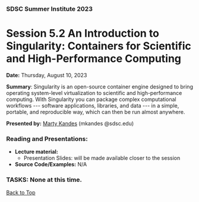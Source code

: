 ### SDSC Summer Institute 2023
# Session 5.2 An Introduction to Singularity: Containers for Scientific and High-Performance Computing

**Date:** Thursday, August 10, 2023

**Summary**: Singularity is an open-source container engine designed to bring operating system-level virtualization to scientific and high-performance computing. With Singularity you can package complex computational workflows --- software applications, libraries, and data --- in a simple, portable, and reproducible way, which can then be run almost anywhere.

**Presented by:** [Marty Kandes](https://www.linkedin.com/in/marty-kandes-b53a34144/) (mkandes  @sdsc.edu)

### Reading and Presentations:
* **Lecture material:**
   * Presentation Slides: will be made available closer to the session
* **Source Code/Examples:** N/A

### TASKS: None at this time.

[Back to Top](#top)
